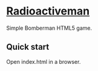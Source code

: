 # [Radioactiveman](http://github.com/fiji-flo)

Simple Bomberman HTML5 game.

## Quick start

Open index.html in a browser.
